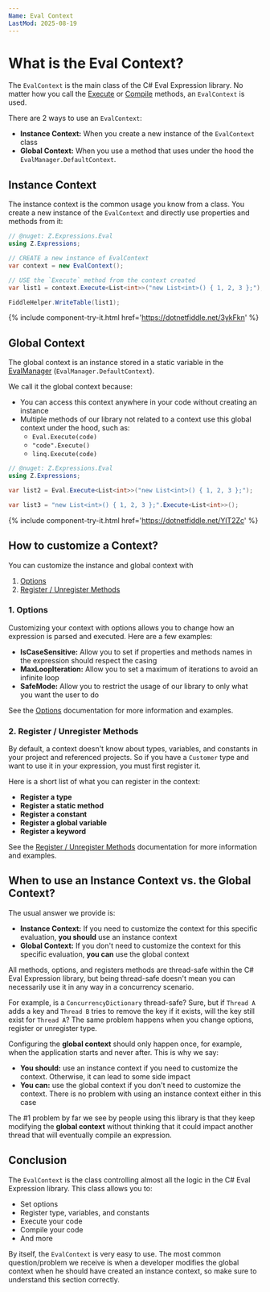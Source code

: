 ```yaml
---
Name: Eval Context
LastMod: 2025-08-19
---
```


# What is the Eval Context?

The `EvalContext` is the main class of the C# Eval Expression library. No matter how you call the [Execute](/eval-execute) or [Compile](/eval-compile) methods, an `EvalContext` is used.

There are 2 ways to use an `EvalContext`:

- **Instance Context:** When you create a new instance of the `EvalContext` class
- **Global Context:** When you use a method that uses under the hood the `EvalManager.DefaultContext`.

## Instance Context

The instance context is the common usage you know from a class. You create a new instance of the `EvalContext` and directly use properties and methods from it:

```csharp
// @nuget: Z.Expressions.Eval
using Z.Expressions;

// CREATE a new instance of EvalContext
var context = new EvalContext();

// USE the `Execute` method from the context created
var list1 = context.Execute<List<int>>("new List<int>() { 1, 2, 3 };");

FiddleHelper.WriteTable(list1);
```

{% include component-try-it.html href='https://dotnetfiddle.net/3ykFkn' %}

## Global Context

The global context is an instance stored in a static variable in the [EvalManager](/eval-manager) (`EvalManager.DefaultContext`).

We call it the global context because:

- You can access this context anywhere in your code without creating an instance
- Multiple methods of our library not related to a context use this global context under the hood, such as:
   - `Eval.Execute(code)`
   - `"code".Execute()`
   - `linq.Execute(code)`

```csharp
// @nuget: Z.Expressions.Eval
using Z.Expressions;

var list2 = Eval.Execute<List<int>>("new List<int>() { 1, 2, 3 };");

var list3 = "new List<int>() { 1, 2, 3 };".Execute<List<int>>();
```

{% include component-try-it.html href='https://dotnetfiddle.net/YlT2Zc' %}

## How to customize a Context?
   
You can customize the instance and global context with

1. [Options](/options)
2. [Register / Unregister Methods](/register-unregister)

### 1. Options

Customizing your context with options allows you to change how an expression is parsed and executed. Here are a few examples:

- **IsCaseSensitive:** Allow you to set if properties and methods names in the expression should respect the casing
- **MaxLoopIteration:** Allow you to set a maximum of iterations to avoid an infinite loop
- **SafeMode:** Allow you to restrict the usage of our library to only what you want the user to do

See the [Options](/options) documentation for more information and examples.

### 2. Register / Unregister Methods

By default, a context doesn't know about types, variables, and constants in your project and referenced projects. So if you have a `Customer` type and want to use it in your expression, you must first register it.

Here is a short list of what you can register in the context:

- **Register a type**
- **Register a static method**
- **Register a constant**
- **Register a global variable**
- **Register a keyword**

See the [Register / Unregister Methods](/register-unregister) documentation for more information and examples.

## When to use an Instance Context vs. the Global Context?

The usual answer we provide is:

- **Instance Context:**  If you need to customize the context for this specific evaluation, **you should** use an instance context
- **Global Context:** If you don't need to customize the context for this specific evaluation, **you can** use the global context

All methods, options, and registers methods are thread-safe within the C# Eval Expression library, but being thread-safe doesn't mean you can necessarily use it in any way in a concurrency scenario.

For example, is a `ConcurrencyDictionary` thread-safe? Sure, but if `Thread A` adds a key and `Thread B` tries to remove the key if it exists, will the key still exist for `Thread A`? The same problem happens when you change options, register or unregister type.

Configuring the **global context** should only happen once, for example, when the application starts and never after. This is why we say:

- **You should:** use an instance context if you need to customize the context. Otherwise, it can lead to some side impact
- **You can:** use the global context if you don't need to customize the context. There is no problem with using an instance context either in this case

The #1 problem by far we see by people using this library is that they keep modifying the **global context** without thinking that it could impact another thread that will eventually compile an expression.

## Conclusion

The `EvalContext` is the class controlling almost all the logic in the C# Eval Expression library. This class allows you to:

- Set options
- Register type, variables, and constants
- Execute your code
- Compile your code
- And more

By itself, the `EvalContext` is very easy to use. The most common question/problem we receive is when a developer modifies the global context when he should have created an instance context, so make sure to understand this section correctly.